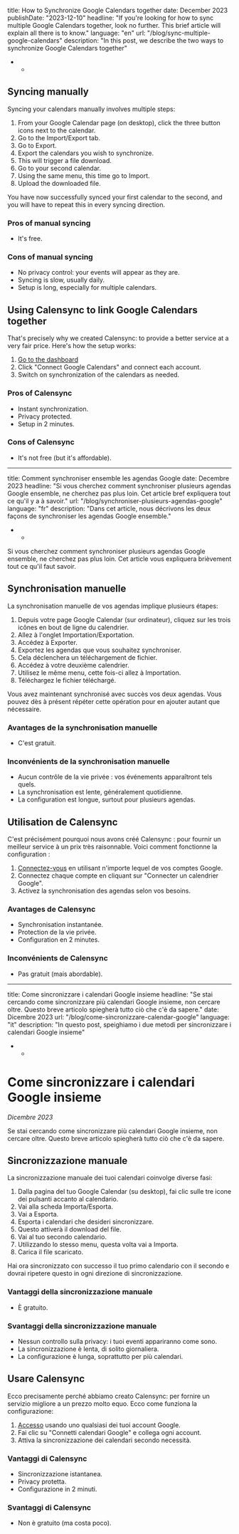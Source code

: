 title: How to Synchronize Google Calendars together
date: December 2023
publishDate: "2023-12-10"
headline: "If you're looking for how to sync multiple Google Calendars together, look no further. This brief article will explain all there is to know."
language: "en"
url: "/blog/sync-multiple-google-calendars"
description: "In this post, we describe the two ways to synchronize Google Calendars together"
 - -
## Syncing manually

Syncing your calendars manually involves multiple steps:

1. From your Google Calendar page (on desktop), click the three button icons next to the calendar.
2. Go to the Import/Export tab.
3. Go to Export.
4. Export the calendars you wish to synchronize.
5. This will trigger a file download.
6. Go to your second calendar.
7. Using the same menu, this time go to Import.
8. Upload the downloaded file.

You have now successfully synced your first calendar to the second, and you will have to repeat this in every syncing direction.

### Pros of manual syncing

- It's free.

### Cons of manual syncing

- No privacy control: your events will appear as they are.
- Syncing is slow, usually daily.
- Setup is long, especially for multiple calendars.

## Using Calensync to link Google Calendars together

That's precisely why we created Calensync: to provide a better service at a very fair price. Here's how the setup works:

1. [Go to the dashboard](/dashboard)
2. Click "Connect Google Calendars" and connect each account.
3. Switch on synchronization of the calendars as needed.

### Pros of Calensync

- Instant synchronization.
- Privacy protected.
- Setup in 2 minutes.

### Cons of Calensync

- It's not free (but it's affordable).
 - - -
title: Comment synchroniser ensemble les agendas Google
date: Decembre 2023
headline: "Si vous cherchez comment synchroniser plusieurs agendas Google ensemble, ne cherchez pas plus loin. Cet article bref expliquera tout ce qu'il y a à savoir."
url: "/blog/synchroniser-plusieurs-agendas-google"
language: "fr"
description: "Dans cet article, nous décrivons les deux façons de synchroniser les agendas Google ensemble."
 - -
Si vous cherchez comment synchroniser plusieurs agendas Google ensemble, ne cherchez pas plus loin. Cet article vous expliquera brièvement tout ce qu'il faut savoir.

## Synchronisation manuelle

La synchronisation manuelle de vos agendas implique plusieurs étapes:

1. Depuis votre page Google Calendar (sur ordinateur), cliquez sur les trois icônes en bout de ligne du calendrier.
2. Allez à l'onglet Importation/Exportation.
3. Accédez à Exporter.
4. Exportez les agendas que vous souhaitez synchroniser.
5. Cela déclenchera un téléchargement de fichier.
6. Accédez à votre deuxième calendrier.
7. Utilisez le même menu, cette fois-ci allez à Importation.
8. Téléchargez le fichier téléchargé.

Vous avez maintenant synchronisé avec succès vos deux agendas. Vous pouvez dès à présent répéter cette opération pour en ajouter autant que nécessaire.

### Avantages de la synchronisation manuelle

- C'est gratuit.

### Inconvénients de la synchronisation manuelle

- Aucun contrôle de la vie privée : vos événements apparaîtront tels quels.
- La synchronisation est lente, généralement quotidienne.
- La configuration est longue, surtout pour plusieurs agendas.

## Utilisation de Calensync

C'est précisément pourquoi nous avons créé Calensync : pour fournir un meilleur service à un prix très raisonnable. Voici comment fonctionne la configuration :

1. [Connectez-vous](/dashboard) en utilisant n'importe lequel de vos comptes Google.
2. Connectez chaque compte en cliquant sur "Connecter un calendrier Google".
3. Activez la synchronisation des agendas selon vos besoins.

### Avantages de Calensync

- Synchronisation instantanée.
- Protection de la vie privée.
- Configuration en 2 minutes.

### Inconvénients de Calensync

- Pas gratuit (mais abordable).

 - - -
title: Come sincronizzare i calendari Google insieme
headline: "Se stai cercando come sincronizzare più calendari Google insieme, non cercare oltre. Questo breve articolo spiegherà tutto ciò che c'è da sapere."
date: Dicembre 2023
url: "/blog/come-sincronizzare-calendar-google"
language: "it"
description: "In questo post, speighiamo i due metodi per sincronizzare i calendari Google insieme"
 - -
# Come sincronizzare i calendari Google insieme

*Dicembre 2023*

Se stai cercando come sincronizzare più calendari Google insieme, non cercare oltre. Questo breve articolo spiegherà tutto ciò che c'è da sapere.

## Sincronizzazione manuale

La sincronizzazione manuale dei tuoi calendari coinvolge diverse fasi:

1. Dalla pagina del tuo Google Calendar (su desktop), fai clic sulle tre icone dei pulsanti accanto al calendario.
2. Vai alla scheda Importa/Esporta.
3. Vai a Esporta.
4. Esporta i calendari che desideri sincronizzare.
5. Questo attiverà il download del file.
6. Vai al tuo secondo calendario.
7. Utilizzando lo stesso menu, questa volta vai a Importa.
8. Carica il file scaricato.

Hai ora sincronizzato con successo il tuo primo calendario con il secondo e dovrai ripetere questo in ogni direzione di sincronizzazione.

### Vantaggi della sincronizzazione manuale

- È gratuito.

### Svantaggi della sincronizzazione manuale

- Nessun controllo sulla privacy: i tuoi eventi appariranno come sono.
- La sincronizzazione è lenta, di solito giornaliera.
- La configurazione è lunga, soprattutto per più calendari.

## Usare Calensync

Ecco precisamente perché abbiamo creato Calensync: per fornire un servizio migliore a un prezzo molto equo. Ecco come funziona la configurazione:

1. [Accesso](/dashboard) usando uno qualsiasi dei tuoi account Google.
2. Fai clic su "Connetti calendari Google" e collega ogni account.
3. Attiva la sincronizzazione dei calendari secondo necessità.

### Vantaggi di Calensync

- Sincronizzazione istantanea.
- Privacy protetta.
- Configurazione in 2 minuti.

### Svantaggi di Calensync

- Non è gratuito (ma costa poco).
